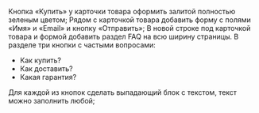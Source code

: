 Кнопка «Купить» у карточки товара оформить залитой полностью зеленым цветом;
Рядом с карточкой товара добавить форму с полями «Имя» и «Email» и кнопку «Отправить»;
В новой строке под карточкой товара и формой добавить раздел FAQ на всю ширину страницы. В разделе три кнопки с частыми вопросами:
- Как купить?
- Как доставить?
- Какая гарантия?

Для каждой из кнопок сделать выпадающий блок с текстом, текст можно заполнить любой;
